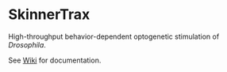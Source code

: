 # SkinnerTrax
High-throughput behavior-dependent optogenetic stimulation of _Drosophila_.

See [Wiki](https://github.com/ulrichstern/SkinnerTrax/wiki) for documentation.

